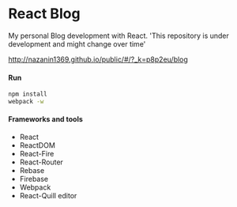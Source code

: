 # React Blog

My personal Blog development with React.
'This repository is under development and might change over time'

http://nazanin1369.github.io/public/#/?_k=p8p2eu/blog

#### Run

```bash
npm install
webpack -w
```

#### Frameworks and tools

* React
* ReactDOM
* React-Fire
* React-Router
* Rebase
* Firebase
* Webpack
* React-Quill editor

